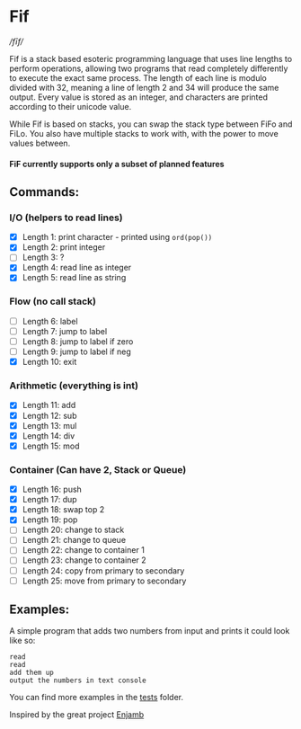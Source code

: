 # Fif
*/fīf/*

Fif is a stack based esoteric programming language that uses line lengths to perform operations, allowing two programs that read completely differently to execute the exact same process. The length of each line is modulo divided with 32, meaning a line of length 2 and 34 will produce the same output. Every value is stored as an integer, and characters are printed according to their unicode value.

While Fif is based on stacks, you can swap the stack type between FiFo and FiLo. You also have multiple stacks to work with, with the power to move values between.

#### FiF currently supports only a subset of planned features

## Commands:

### I/O (helpers to read lines)
- [x] Length 1: print character - printed using `ord(pop())`
- [x] Length 2: print integer
- [ ] Length 3: ?
- [x] Length 4: read line as integer
- [x] Length 5: read line as string
### Flow (no call stack)
- [ ] Length 6: label
- [ ] Length 7: jump to label
- [ ] Length 8: jump to label if zero
- [ ] Length 9: jump to label if neg
- [x] Length 10: exit
### Arithmetic (everything is int)
- [x] Length 11: add
- [x] Length 12: sub
- [x] Length 13: mul
- [x] Length 14: div
- [x] Length 15: mod
### Container (Can have 2, Stack or Queue)
- [x] Length 16: push
- [x] Length 17: dup
- [x] Length 18: swap top 2
- [x] Length 19: pop
- [ ] Length 20: change to stack
- [ ] Length 21: change to queue
- [ ] Length 22: change to container 1
- [ ] Length 23: change to container 2
- [ ] Length 24: copy from primary to secondary
- [ ] Length 25: move from primary to secondary

## Examples:

A simple program that adds two numbers from input and prints it could look like so:

```
read
read
add them up
output the numbers in text console
```

You can find more examples in the [tests](tests) folder.

Inspired by the great project [Enjamb](https://github.com/TartanLlama/enjamb)
